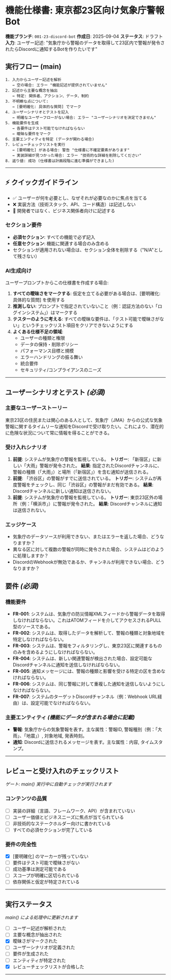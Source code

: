 # 機能仕様書: 東京都23区向け気象庁警報Bot

**機能ブランチ**: `001-23-discord-bot`
**作成日**: 2025-09-04
**ステータス**: ドラフト
**入力**: ユーザー記述: "気象庁から警報のデータを取得して23区内で警報が発令されたらDiscordに通知するBotを作りたいです"

## 実行フロー (main)
```
1. 入力からユーザー記述を解析
   → 空の場合: エラー "機能記述が提供されていません"
2. 記述から主要な概念を抽出
   → 特定: 関係者、アクション、データ、制約
3. 不明瞭な点について:
   → [要明確化: 具体的な質問] でマーク
4. ユーザーシナリオとテストを記入
   → 明確なユーザーフローがない場合: エラー "ユーザーシナリオを決定できません"
5. 機能要件を生成
   → 各要件はテスト可能でなければならない
   → 曖昧な要件をマーク
6. 主要エンティティを特定 (データが関わる場合)
7. レビューチェックリストを実行
   → [要明確化] がある場合: 警告 "仕様書に不確定要素があります"
   → 実装詳細が見つかった場合: エラー "技術的な詳細を削除してください"
8. 返り値: 成功 (仕様書は計画段階に進む準備ができました)
```

---

## ⚡ クイックガイドライン
- ✅ ユーザーが何を必要とし、なぜそれが必要なのかに焦点を当てる
- ❌ 実装方法（技術スタック、API、コード構造）は記述しない
- 👥 開発者ではなく、ビジネス関係者向けに記述する

### セクション要件
- **必須セクション**: すべての機能で必ず記入
- **任意セクション**: 機能に関連する場合のみ含める
- セクションが適用されない場合は、セクション全体を削除する（"N/A"として残さない）

### AI生成向け
ユーザープロンプトからこの仕様書を作成する場合:
1. **すべての曖昧さをマークする**: 仮定を立てる必要がある場合は、[要明確化: 具体的な質問] を使用する
2. **推測しない**: プロンプトで指定されていないこと（例：認証方法のない「ログインシステム」）はマークする
3. **テスターのように考える**: すべての曖昧な要件は、「テスト可能で曖昧さがない」というチェックリスト項目をクリアできないようにする
4. **よくある仕様不足の領域**:
   - ユーザーの種類と権限
   - データの保持・削除ポリシー
   - パフォーマンス目標と規模
   - エラーハンドリングの振る舞い
   - 統合要件
   - セキュリティ/コンプライアンスのニーズ

---

## ユーザーシナリオとテスト *(必須)*

### 主要なユーザーストーリー
東京23区の住民または関心のある人として、気象庁（JMA）からの公式な気象警報に関するタイムリーな通知をDiscordで受け取りたい。これにより、潜在的に危険な状況について常に情報を得ることができる。

### 受け入れシナリオ
1. **前提**: システムが気象庁の警報を監視している。 **トリガー**: 「新宿区」に新しい「大雨」警報が発令された。 **結果**: 指定されたDiscordチャンネルに、警報の種類（「大雨」）と場所（「新宿区」）を含む通知が送信される。
2. **前提**: 「渋谷区」の警報がすでに送信されている。 **トリガー**: システムが再度警報をチェックし、同じ「渋谷区」の警報がまだ有効である。 **結果**: Discordチャンネルに新しい通知は送信されない。
3. **前提**: システムが気象庁の警報を監視している。 **トリガー**: 東京23区外の場所（例：「横浜市」）に警報が発令された。 **結果**: Discordチャンネルに通知は送信されない。


### エッジケース
- 気象庁のデータソースが利用できない、またはエラーを返した場合、どうなりますか？
- 異なる区に対して複数の警報が同時に発令された場合、システムはどのように処理しますか？
- DiscordのWebhookが無効であるか、チャンネルが利用できない場合、どうなりますか？

## 要件 *(必須)*

### 機能要件
- **FR-001**: システムは、気象庁の防災情報XMLフィードから警報データを取得しなければならない。これはATOMフィードを介してアクセスされるPULL型のソースである。
- **FR-002**: システムは、取得したデータを解析して、警報の種類と対象地域を特定しなければならない。
- **FR-003**: システムは、警報をフィルタリングし、東京23区に関連するもののみを含めるようにしなければならない。
- **FR-004**: システムは、新しい関連警報が検出された場合、設定可能なDiscordチャンネルに通知を送信しなければならない。
- **FR-005**: 通知メッセージには、警報の種類と影響を受ける特定の区を含めなければならない。
- **FR-006**: システムは、同じ警報に対して重複した通知を送信しないようにしなければならない。
- **FR-007**: システムのターゲットDiscordチャンネル（例：Webhook URL経由）は、設定可能でなければならない。


### 主要エンティティ *(機能にデータが含まれる場合に記載)*
- **警報**: 気象庁からの気象警報を表す。主な属性：警報ID, 警報種別（例：「大雨」、「地震」）, 対象地域, 発表時刻。
- **通知**: Discordに送信されるメッセージを表す。主な属性：内容, タイムスタンプ。

---

## レビューと受け入れのチェックリスト
*ゲート: main() 実行中に自動チェックが実行されます*

### コンテンツの品質
- [ ] 実装の詳細（言語、フレームワーク、API）が含まれていない
- [ ] ユーザー価値とビジネスニーズに焦点が当てられている
- [ ] 非技術的なステークホルダー向けに書かれている
- [ ] すべての必須セクションが完了している

### 要件の完全性
- [x] [要明確化] のマーカーが残っていない
- [ ] 要件はテスト可能で曖昧さがない
- [ ] 成功基準は測定可能である
- [ ] スコープが明確に区切られている
- [ ] 依存関係と仮定が特定されている

---

## 実行ステータス
*main() による処理中に更新されます*

- [ ] ユーザー記述が解析された
- [ ] 主要な概念が抽出された
- [x] 曖昧さがマークされた
- [ ] ユーザーシナリオが定義された
- [ ] 要件が生成された
- [ ] エンティティが特定された
- [x] レビューチェックリストが合格した

---